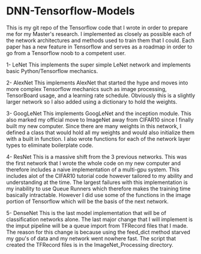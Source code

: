 # DNN-Tensorflow-Models

This is my git repo of the Tensorflow code that I wrote in order to prepare me for my Master's research.  I implemented as closely as possible each of the network architectures and methods used to train them that I could.  Each paper has a new feature in Tensorflow and serves as a roadmap in order to go from a Tensorflow noob to a competent user.

1- LeNet
This implements the super simple LeNet network and implements basic Python/Tensorflow mechanics.

2- AlexNet
This implements AlexNet that started the hype and moves into more complex Tensorflow mechanics such as image processing, TensorBoard usage, and a learning rate schedule.  Obviously this is a slightly larger network so I also added using a dictionary to hold the weights.

3- GoogLeNet
This implements GoogLeNet and the inception module.  This also marked my official move to ImageNet away from CIFAR10 since I finally built my new computer.  Since there are many weights in this network, I defined a class that would hold all my weights and would also initialize them with a built in function.  I also wrote functions for each of the network layer types to eliminate boilerplate code.

4- ResNet
This is a massive shift from the 3 previous networks.  This was the first network that I wrote the whole code on my new computer and therefore includes a naive implementation of a multi-gpu system.  This includes alot of the CIFAR10 tutorial code however tailored to my ability and understanding at the time.  The largest failures with this implementation is my inability to use Queue Runners which therefore makes the training time basically intractable.  However I did use some of the functions in the image portion of Tensorflow which will be the basis of the next network.

5- DenseNet
This is the last model implementation that will be of classification networks alone.  The last major change that I will implement is the imput pipeline will be a queue import from TFRecord files that I made.  The reason for this change is because using the feed_dict method starved my gpu's of data and my network went nowhere fast.  The script that created the TFRecord files is in the ImageNet_Processing directory.
